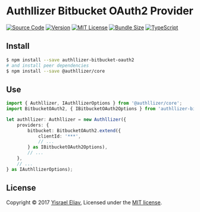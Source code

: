 # Authllizer Bitbucket OAuth2 Provider
[![Source Code](https://img.shields.io/badge/%3C/%3E-source--code-blue.svg)](https://github.com/yisraelx/authllizer/blob/master/packages/providers/authllizer-bitbucket-oauth2)
[![Version](https://img.shields.io/npm/v/authllizer-bitbucket-oauth2.svg)](https://www.npmjs.com/package/authllizer-bitbucket-oauth2)
[![MIT License](https://img.shields.io/npm/l/authllizer-bitbucket-oauth2.svg?color=yellow)](https://github.com/yisraelx/authllizer/blob/master/LICENSE)
[![Bundle Size](https://img.shields.io/bundlephobia/min/authllizer-bitbucket-oauth2.svg?color=green)](https://bundlephobia.com/result?p=authllizer-bitbucket-oauth2)
[![TypeScript](https://img.shields.io/badge/100%25-TypeScript-blue.svg)](https://www.typescriptlang.org)

## Install
```sh
$ npm install --save authllizer-bitbucket-oauth2
# and install peer dependencies 
$ npm install --save @authllizer/core
```

## Use
```ts
import { Authllizer, IAuthllizerOptions } from '@authllizer/core';
import BitbucketOAuth2, { IBitbucketOAuth2Options } from 'authllizer-bitbucket-oauth2';

let authllizer: Authllizer = new Authllizer({
    providers: {
        bitbucket: BitbucketOAuth2.extend({
            clientId: '***',
            // ...
        } as IBitbucketOAuth2Options),
        // ...
    },
    // ...
} as IAuthllizerOptions);
```

## License
Copyright © 2017 [Yisrael Eliav](https://github.com/yisraelx),
Licensed under the [MIT license](https://github.com/yisraelx/authllizer/blob/master/LICENSE).
